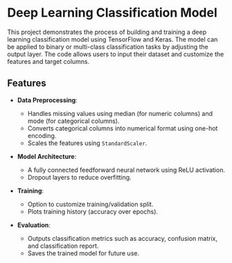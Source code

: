 # Deep Learning Classification Model

This project demonstrates the process of building and training a deep learning classification model using TensorFlow and Keras. The model can be applied to binary or multi-class classification tasks by adjusting the output layer. The code allows users to input their dataset and customize the features and target columns.

## Features

- **Data Preprocessing**: 
  - Handles missing values using median (for numeric columns) and mode (for categorical columns).
  - Converts categorical columns into numerical format using one-hot encoding.
  - Scales the features using `StandardScaler`.
  
- **Model Architecture**: 
  - A fully connected feedforward neural network using ReLU activation.
  - Dropout layers to reduce overfitting.
  
- **Training**: 
  - Option to customize training/validation split.
  - Plots training history (accuracy over epochs).
  
- **Evaluation**: 
  - Outputs classification metrics such as accuracy, confusion matrix, and classification report.
  - Saves the trained model for future use.
